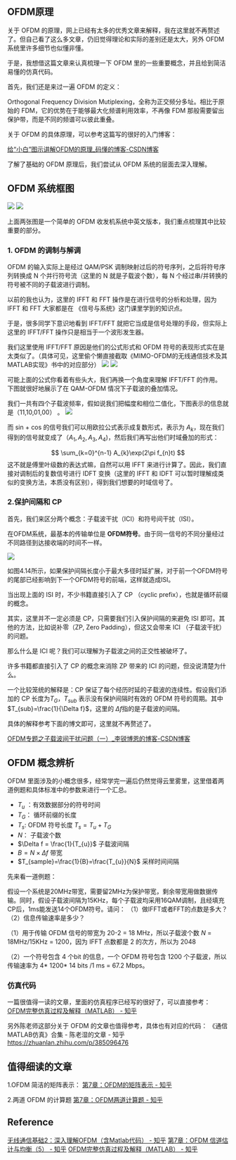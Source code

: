 ## OFDM原理 

关于 OFDM 的原理，网上已经有太多的优秀文章来解释，我在这里就不再赘述了。但自己看了这么多文章，仍旧觉得理论和实际的差别还是太大，另外 OFDM 系统里许多细节也似懂非懂。

于是，我想借这篇文章来认真梳理一下 OFDM 里的一些重要概念，并且给到简洁易懂的仿真代码。 

首先，我们还是来过一遍 OFDM 的定义：

Orthogonal Frequency Division Mutiplexing，全称为正交频分多址。相比于原始的 FDM，它的优势在于能够最大化频谱利用效率，不再像 FDM 那般需要留出保护带，而是不同的频谱可以彼此重叠。 

关于 OFDM 的具体原理，可以参考这篇写的很好的入门博客：

[给“小白”图示讲解OFDM的原理_码懂的博客-CSDN博客](https://blog.csdn.net/madongchunqiu/article/details/18614233)

了解了基础的 OFDM 原理后，我们尝试从 OFDM 系统的层面去深入理解。
## OFDM 系统框图 
![](https://image-upload-1307521651.cos.ap-nanjing.myqcloud.com/picture_upload/202209261522696.png)
![](https://image-upload-1307521651.cos.ap-nanjing.myqcloud.com/picture_upload/202209261523491.png)


上面两张图是一个简单的 OFDM 收发机系统中英文版本，我们重点梳理其中比较重要的部分。

### 1. OFDM 的调制与解调 

OFDM 的输入实际上是经过 QAM/PSK 调制映射过后的符号序列，之后将符号序列转换成 N 个并行符号流（这里的 N 就是子载波个数），每 N 个经过串/并转换的符号被不同的子载波进行调制。

以前的我也认为，这里的 IFFT 和 FFT 操作是在进行信号的分析和处理，因为 IFFT 和 FFT 大家都是在 《信号与系统》这门课里学到的知识点。

于是，很多同学下意识地看到 IFFT/FFT 就把它当成是信号处理的手段，但实际上这里的 IFFT/FFT 操作只是相当于一个波形发生器。 

我们这里使用 IFFT/FFT 原因是他们的公式形式和 OFDM 符号的表现形式实在是太类似了。（具体可见，这里偷个懒直接截取《MIMO-OFDM的无线通信技术及其MATLAB实现》书中的对应部分）
![](https://image-upload-1307521651.cos.ap-nanjing.myqcloud.com/picture_upload/20230717105309.png)
![](https://image-upload-1307521651.cos.ap-nanjing.myqcloud.com/picture_upload/20230717105339.png)


可能上面的公式你看着有些头大，我们再换一个角度来理解 IFFT/FFT 的作用。
下图就很好地展示了在 QAM-OFDM 情况下子载波的叠加情况。 

我们一共有四个子载波频率，假如说我们把幅度和相位二值化，下图表示的信息就是（11,10,01,00） 。
![](https://image-upload-1307521651.cos.ap-nanjing.myqcloud.com/picture_upload/QAM_OFDM.gif)

而 sin + cos 的信号我们可以用欧拉公式表示成复数形式，表示为 $A_{k}$，现在我们得到的信号就变成了（$A_{1},A_{2},A_{3},A_{4}$)，然后我们再写出他们时域叠加的形式：

$$
\sum_{k=0}^{n-1} A_{k}\exp(2\pi f_{n}t)
$$
这不就是傅里叶级数的表达式嘛，自然可以用 IFFT 来进行计算了。因此，我们直接对调制后的复数信号进行 IDFT 变换（这里的 IFFT 和 IDFT 可以暂时理解成类似的变换方法，本质没有区别），得到我们想要的时域信号了。 


### 2.保护间隔和 CP 

首先，我们来区分两个概念：子载波干扰（ICI）和符号间干扰（ISI）。 

在OFDM系统，最基本的传输单位是 **OFDM符号**。由于同一信号的不同分量经过不同路径到达接收端的时间不一样。

![](https://image-upload-1307521651.cos.ap-nanjing.myqcloud.com/picture_upload/20230719182432.png)

如图4.14所示，如果保护间隔长度小于最大多径时延扩展，对于前一个OFDM符号的尾部已经影响到下一个OFDM符号的前端，这样就造成ISI。

当出现上面的 ISI 时，不少书籍直接引入了 CP （cyclic prefix），也就是循环前缀的概念。 

其实，这里并不一定必须是 CP，只需要我们引入保护间隔的来避免 ISI 即可。其他的方法，比如说补零（ZP, Zero Padding），但这又会带来 ICI （子载波干扰）的问题。 

那么什么是 ICI 呢？我们可以理解为子载波之间的正交性被破坏了。

许多书籍都直接引入了 CP 的概念来消除 ZP 带来的 ICI 的问题，但没说清楚为什么。

一个比较笼统的解释是：CP 保证了每个经历时延的子载波的连续性。假设我们添加的 CP 长度为$T_{G}$，$T_{sub}$ 表示没有保护间隔时有效的 OFDM 符号的周期。其中$T_{sub}=\frac{1}{\Delta f}$，这里的 $\Delta f$指的是子载波的间隔。 

具体的解释参考下面的博文即可，这里就不再赘述了。 

[OFDM专题之子载波间干扰问题（一）_李锐博恩的博客-CSDN博客](https://blog.csdn.net/Reborn_Lee/article/details/81045108)


## OFDM 概念辨析

OFDM 里面涉及的小概念很多，经常学完一遍后仍然觉得云里雾里，这里借着两道例题和具体标准中的参数来进行一个汇总。 

- $T_{u}$ ：有效数据部分的符号时间
- $T_{G}$： 循环前缀的长度
- $T_{s}$: OFDM 符号长度 $T_{s}=T_{u}+T_{G}$ 
- $N$： 子载波个数 
- $\Delta f = \frac{1}{T_{u}}$ 子载波间隔
- $B = N\times\Delta f$ 带宽
- $T_{sample}=\frac{1}{B}=\frac{T_{u}}{N}$ 采样时间间隔

先来看一道例题：

假设一个系统是20MHz带宽，需要留2MHz为保护带宽，剩余带宽用做数据传输。同时，假设子载波间隔为15KHz，每个子载波均采用16QAM调制，且经填充CP后，1ms能发送14个OFDM符号。请问：
（1）做IFFT或者FFT的点数是多大？
（2）信息传输速率是多少？

（1）用于传输 OFDM 信号的带宽为 20-2 = 18 MHz，所以子载波个数 $N$ = 18MHz/15KHz = 1200，因为 IFFT 点数都是 2 的次方，所以为 2048 

（2）一个符号包含 4 个bit 的信息，一个 OFDM 符号包含 1200 个子载波，所以传输速率为 4* 1200* 14 bits /1 ms = 67.2 Mbps。


### 仿真代码 
一篇很值得一读的文章，里面的仿真程序已经写的很好了，可以直接参考：
[OFDM完整仿真过程及解释（MATLAB） - 知乎](https://zhuanlan.zhihu.com/p/57967971) 

另外陈老师这部分关于 OFDM 的文章也值得参考，具体也有对应的代码：
《通信MATLAB仿真》合集 - 陈老湿的文章 - 知乎 https://zhuanlan.zhihu.com/p/385096476 


## 值得细读的文章 
1.OFDM 简洁的矩阵表示：
[第7章：OFDM的矩阵表示 - 知乎](https://zhuanlan.zhihu.com/p/399166066)

2.两道 OFDM 的计算题
[第7章：OFDM两道计算题 - 知乎](https://zhuanlan.zhihu.com/p/390079638)

## Reference 
[无线通信基础2：深入理解OFDM（含Matlab代码） - 知乎](https://zhuanlan.zhihu.com/p/438568996)
[第7章：OFDM 信道估计与均衡（5） - 知乎](https://zhuanlan.zhihu.com/p/335954327)
[OFDM完整仿真过程及解释（MATLAB） - 知乎](https://zhuanlan.zhihu.com/p/57967971) 
